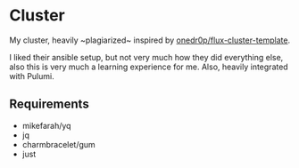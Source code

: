 # Cluster

My cluster, heavily ~plagiarized~ inspired by [onedr0p/flux-cluster-template](https://github.com/onedr0p/flux-cluster-template).

I liked their ansible setup, but not very much how they did everything else, also this is very much a learning experience for me. Also, heavily integrated with Pulumi.

## Requirements

- mikefarah/yq
- jq
- charmbracelet/gum
- just
